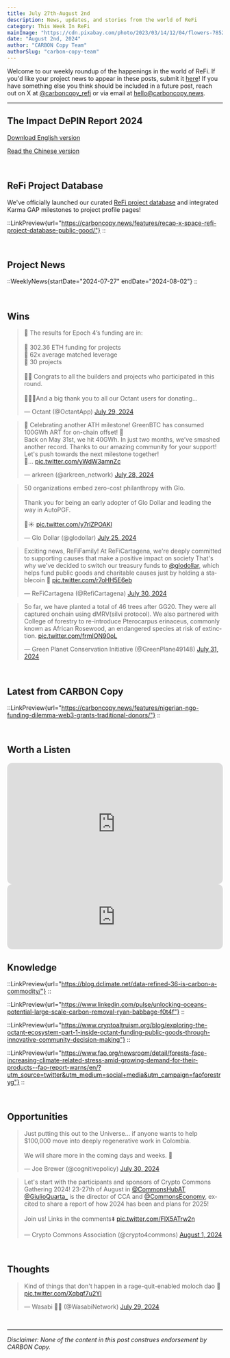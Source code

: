 ```yaml
---
title: July 27th-August 2nd
description: News, updates, and stories from the world of ReFi
category: This Week In ReFi
mainImage: "https://cdn.pixabay.com/photo/2023/03/14/12/04/flowers-7852194_1280.jpg"
date: "August 2nd, 2024"
author: "CARBON Copy Team"
authorSlug: "carbon-copy-team"
---
```


Welcome to our weekly roundup of the happenings in the world of ReFi. If you'd like your project news to appear in these posts, submit it [here](https://baserow.io/form/Bvg1VhbZvYjYDyylflMoYvqPA7Gogg1GDeTjzO8ku-o)! If you have something else you think should be included in a future post, reach out on X at [@carboncopy_refi](https://x.com/carboncopy_refi) or via email at hello@carboncopy.news.

<hr class="lede center-square">

## The Impact DePIN Report 2024

<a href="/reports/The%20Impact%20DePIN%20Report%202024.pdf" target="_blank">Download English version</a>

<a href="https://mirror.xyz/0xac06a88a4E4259478eA19bF5e1680c2ecf2EE351/K76CAQwD-Gb1ad_CEfhyRFqdqxWE14qEPugysxnXTh4" target="_blank">Read the Chinese version</a>

<br>

## ReFi Project Database

We've officially launched our curated [ReFi project database](/projects/) and integrated Karma GAP milestones to project profile pages!

::LinkPreview{url="https://carboncopy.news/features/recap-x-space-refi-project-database-public-good/"}
::

<br>

## Project News

::WeeklyNews{startDate="2024-07-27" endDate="2024-08-02"}
::

<br>

## Wins

<blockquote class="twitter-tweet"><p lang="en" dir="ltr">🚨 The results for Epoch 4’s funding are in: <br><br>💚 302.36 ETH funding for projects <br>💚 62x average matched leverage <br>💚 30 projects <br><br>💚🥳 Congrats to all the builders and projects who participated in this round. <br><br>💚💚💚And a big thank you to all our Octant users for donating…</p>&mdash; Octant (@OctantApp) <a href="https://twitter.com/OctantApp/status/1818006254893285635?ref_src=twsrc%5Etfw">July 29, 2024</a></blockquote>

<blockquote class="twitter-tweet"><p lang="en" dir="ltr">🚀 Celebrating another ATH milestone! GreenBTC has consumed 100GWh ART for on-chain offset! 🎉 <br>Back on May 31st, we hit 40GWh. In just two months, we’ve smashed another record. Thanks to our amazing community for your support! Let&#39;s push towards the next milestone together! <br>🌟… <a href="https://t.co/yWdW3amnZc">pic.twitter.com/yWdW3amnZc</a></p>&mdash; arkreen (@arkreen_network) <a href="https://twitter.com/arkreen_network/status/1817365011729359200?ref_src=twsrc%5Etfw">July 28, 2024</a></blockquote>

<blockquote class="twitter-tweet"><p lang="en" dir="ltr">50 organizations embed zero-cost philanthropy with Glo.<br><br>Thank you for being an early adopter of Glo Dollar and leading the way in AutoPGF.<br><br>🌈☀️ <a href="https://t.co/y7rlZPOAKl">pic.twitter.com/y7rlZPOAKl</a></p>&mdash; Glo Dollar (@glodollar) <a href="https://twitter.com/glodollar/status/1816465335391859198?ref_src=twsrc%5Etfw">July 25, 2024</a></blockquote>

<blockquote class="twitter-tweet"><p lang="en" dir="ltr">Exciting news, ReFiFamily! At ReFiCartagena, we&#39;re deeply committed to supporting causes that make a positive impact on society That&#39;s why we&#39;ve decided to switch our treasury funds to <a href="https://twitter.com/glodollar?ref_src=twsrc%5Etfw">@glodollar</a>, which helps fund public goods and charitable causes just by holding a stablecoin 💚 <a href="https://t.co/r7oHH5E6eb">pic.twitter.com/r7oHH5E6eb</a></p>&mdash; ReFiCartagena (@RefiCartagena) <a href="https://twitter.com/RefiCartagena/status/1818355701783445998?ref_src=twsrc%5Etfw">July 30, 2024</a></blockquote>

<blockquote class="twitter-tweet"><p lang="en" dir="ltr">So far, we have planted a total of 46 trees after GG20. They were all captured onchain using dMRV(silvi protocol). We also partnered with College of forestry to re-introduce Pterocarpus erinaceus, commonly known as African Rosewood, an endangered species at risk of extinction. <a href="https://t.co/frmION90oL">pic.twitter.com/frmION90oL</a></p>&mdash; Green Planet Conservation Initiative (@GreenPlane49148) <a href="https://twitter.com/GreenPlane49148/status/1818785997821464739?ref_src=twsrc%5Etfw">July 31, 2024</a></blockquote>

<br>

## Latest from CARBON Copy

::LinkPreview{url="https://carboncopy.news/features/nigerian-ngo-funding-dilemma-web3-grants-traditional-donors/"}
::

<br>

## Worth a Listen

<iframe width="100%" style="border-radius:12px; aspect-ratio: 16/9" src="https://www.youtube.com/embed/ZDN8ABCIDyg?si=YPPhh1kJJhHISxFS" title="YouTube video player" frameborder="0" allow="accelerometer; autoplay; clipboard-write; encrypted-media; gyroscope; picture-in-picture; web-share" referrerpolicy="strict-origin-when-cross-origin" allowfullscreen></iframe>

<br>

<iframe style="border-radius:12px" src="https://open.spotify.com/embed/episode/0nsg61HA9ZUVWTb7x0ykiy?utm_source=generator" width="100%" height="152" frameBorder="0" allowfullscreen="" allow="autoplay; clipboard-write; encrypted-media; fullscreen; picture-in-picture" loading="lazy"></iframe>

<br>

## Knowledge

::LinkPreview{url="https://blog.dclimate.net/data-refined-36-is-carbon-a-commodity/"}
::

::LinkPreview{url="https://www.linkedin.com/pulse/unlocking-oceans-potential-large-scale-carbon-removal-ryan-babbage-f0t4f"}
::

::LinkPreview{url="https://www.cryptoaltruism.org/blog/exploring-the-octant-ecosystem-part-1-inside-octant-funding-public-goods-through-innovative-community-decision-making"}
::

::LinkPreview{url="https://www.fao.org/newsroom/detail/forests-face-increasing-climate-related-stress-amid-growing-demand-for-their-products--fao-report-warns/en/?utm_source=twitter&utm_medium=social+media&utm_campaign=faoforestryg"}
::

<br>

## Opportunities

<blockquote class="twitter-tweet"><p lang="en" dir="ltr">Just putting this out to the Universe... if anyone wants to help $100,000 move into deeply regenerative work in Colombia.<br><br>We will share more in the coming days and weeks. 🙏</p>&mdash; Joe Brewer (@cognitivepolicy) <a href="https://twitter.com/cognitivepolicy/status/1818393118049177832?ref_src=twsrc%5Etfw">July 30, 2024</a></blockquote>

<blockquote class="twitter-tweet"><p lang="en" dir="ltr">Let&#39;s start with the participants and sponsors of Crypto Commons Gathering 2024! 23-27th of August in <a href="https://twitter.com/CommonsHubAT?ref_src=twsrc%5Etfw">@CommonsHubAT</a> <a href="https://twitter.com/GiulioQuarta_?ref_src=twsrc%5Etfw">@GiulioQuarta_</a> is the director of CCA and <a href="https://twitter.com/CommonsEconomy?ref_src=twsrc%5Etfw">@CommonsEconomy</a>, excited to share a report of how 2024 has been and plans for 2025!<br><br>Join us! Links in the comments⬇️ <a href="https://t.co/FlX5ATrw2n">pic.twitter.com/FlX5ATrw2n</a></p>&mdash; Crypto Commons Association (@crypto4commons) <a href="https://twitter.com/crypto4commons/status/1818961614831333399?ref_src=twsrc%5Etfw">August 1, 2024</a></blockquote>

<br>

## Thoughts

<blockquote class="twitter-tweet"><p lang="en" dir="ltr">Kind of things that don&#39;t happen in a rage-quit-enabled moloch dao 🥷 <a href="https://t.co/Xqbqf7u2YI">pic.twitter.com/Xqbqf7u2YI</a></p>&mdash; Wasabi 🥥🌴 (@WasabiNetwork) <a href="https://twitter.com/WasabiNetwork/status/1817933807552459256?ref_src=twsrc%5Etfw">July 29, 2024</a></blockquote>

    
<br>

***

*Disclaimer: None of the content in this post construes endorsement by CARBON Copy.*  

